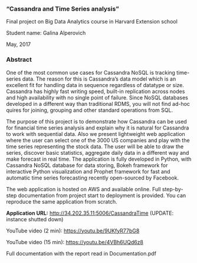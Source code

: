 <h3>“Cassandra and Time Series analysis”</h3>
Final project on Big Data Analytics course in Harvard Extension school

Student name: Galina Alperovich

May, 2017

<h3>Abstract</h3>

One of the most common use cases for Cassandra NoSQL is tracking time-series data. The reason for this is Cassandra’s data model which is an excellent fit for handling data in sequence regardless of datatype or size. Cassandra has highly fast writing speed, built-in replication across nodes and high availability with no single point of failure. Since NoSQL databases developed in a different way than traditional RDMS, you will not find ad-hoc quires for joining, grouping and other standard operations from SQL. 


The purpose of this project is to demonstrate how Cassandra can be used for financial time series analysis and explain why it is natural for Cassandra to work with sequential data. Also we present lightweight web application where the user can select one of the 3000 US companies and play with the time series representing the stock data. The user will be able to draw the series, discover basic statistics, aggregate daily data in a different way and make forecast in real time. The application is fully developed in Python, with Cassandra NoSQL database for data storing, Bokeh framework for interactive Python visualization and Prophet framework for fast and automatic time series forecasting recently open-sourced by Facebook. 


The web application is hosted on AWS and available online. Full step-by-step documentation from project start to deployment is provided. You can reproduce the same application from scratch.

**Application URL:** http://34.202.35.11:5006/CassandraTime (UPDATE: instance shutted down)

YouTube video (2 min): https://youtu.be/9UKfyR77bG8

YouTube video (15 min): https://youtu.be/4VBh6UQd6z8

Full documentation with the report read in Documentation.pdf

